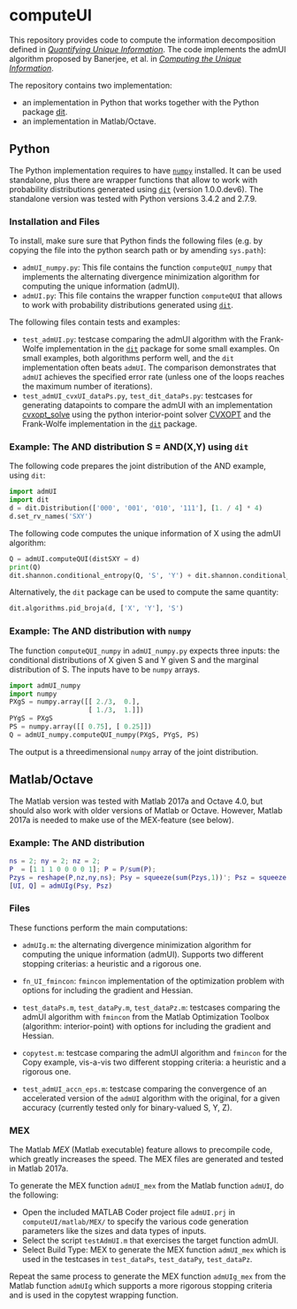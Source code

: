 # computeUI

This repository provides code to compute the information decomposition defined in [*Quantifying Unique Information*](http://dx.doi.org/10.3390/e16042161).
The code implements the admUI algorithm proposed by Banerjee, et al. in [*Computing the Unique Information*](https://arxiv.org/abs/1709.07487).

The repository contains two implementation:
- an implementation in Python that works together with the Python package [dit](https://github.com/dit/).
- an implementation in Matlab/Octave.

## Python

The Python implementation requires to have [`numpy`](http://www.numpy.org) installed.  It can be used standalone, plus there are wrapper functions that allow to work with probability distributions generated using [`dit`](https://github.com/dit/) (version 1.0.0.dev6). The standalone version was tested with Python versions 3.4.2 and 2.7.9.

### Installation and Files

To install, make sure sure that Python finds the following files (e.g. by copying the file into the python search path or
by amending `sys.path`):
- `admUI_numpy.py`: This file contains the function `computeQUI_numpy` that implements the alternating divergence minimization algorithm for computing the unique information (admUI).
- `admUI.py`: This file contains the wrapper function `computeQUI` that allows to work with probability distributions generated using [`dit`](https://github.com/dit/).

The following files contain tests and examples:
- `test_admUI.py`: testcase comparing the admUI algorithm with the Frank-Wolfe implementation in the [`dit`](https://github.com/dit/) package for some small examples.  On small examples, both algorithms perform well, and the `dit` implementation often beats `admUI`.  The comparison demonstrates that `admUI` achieves the specified error rate (unless one of the loops reaches the maximum number of iterations).
- `test_admUI_cvxUI_dataPs.py`, `test_dit_dataPs.py`: testcases for generating datapoints to compare the admUI with an implementation [cvxopt_solve](https://github.com/Abzinger/BROJA-Bivariate-Partial_Information_Decomposition/blob/master/Python/cvxopt_solve.py) using the python interior-point solver [CVXOPT](http://cvxopt.org/) and the Frank-Wolfe implementation in the [`dit`](https://github.com/dit/) package.

### Example: The AND distribution S = AND(X,Y) using `dit`

The following code prepares the joint distribution of the AND example, using `dit`:

```python
import admUI
import dit
d = dit.Distribution(['000', '001', '010', '111'], [1. / 4] * 4) 
d.set_rv_names('SXY')
```

The following code computes the unique information of X using the admUI algorithm:

```python
Q = admUI.computeQUI(distSXY = d)
print(Q)
dit.shannon.conditional_entropy(Q, 'S', 'Y') + dit.shannon.conditional_entropy(Q, 'X', 'Y') - dit.shannon.conditional_entropy(Q, 'SX', 'Y')
```

Alternatively, the `dit` package can be used to compute the same quantity:

```python
dit.algorithms.pid_broja(d, ['X', 'Y'], 'S') 
```

### Example: The AND distribution with `numpy`

The function `computeQUI_numpy` in `admUI_numpy.py` expects three inputs: the conditional distributions of X given S and Y given S and the marginal distribution of S.  The inputs have to be `numpy` arrays.

```python
import admUI_numpy
import numpy
PXgS = numpy.array([[ 2./3,  0.],
                    [ 1./3,  1.]])
PYgS = PXgS
PS = numpy.array([[ 0.75], [ 0.25]])
Q = admUI_numpy.computeQUI_numpy(PXgS, PYgS, PS)
```

The output is a threedimensional `numpy` array of the joint distribution.

## Matlab/Octave

The Matlab version was tested with Matlab 2017a and Octave 4.0, but should also work with older versions of Matlab or Octave.  However, Matlab 2017a is needed to make use of the MEX-feature (see below).

### Example: The AND distribution

```matlab
ns = 2; ny = 2; nz = 2; 
P  = [1 1 1 0 0 0 0 1]; P = P/sum(P);
Pzys = reshape(P,nz,ny,ns); Psy = squeeze(sum(Pzys,1))'; Psz = squeeze(sum(Pzys,2))';
[UI, Q] = admUIg(Psy, Psz)
```

### Files

These functions perform the main computations:
- `admUIg.m`: the alternating divergence minimization algorithm for computing the unique information (admUI).  Supports two different stopping criterias: a heuristic and a rigorous one.
- `fn_UI_fmincon`: `fmincon` implementation of the optimization problem with options for including the gradient and Hessian.

- `test_dataPs.m`, `test_dataPy.m`, `test_dataPz.m`: testcases comparing the admUI algorithm with `fmincon` from the Matlab Optimization Toolbox (algorithm: interior-point) with options for including the gradient and Hessian.
- `copytest.m`: testcase comparing the admUI algorithm and `fmincon` for the Copy example, vis-a-vis two different stopping criteria: a heuristic and a rigorous one.
- `test_admUI_accn_eps.m`: testcase comparing the convergence of an accelerated version of the `admUI` algorithm with the original, for a given accuracy (currently tested only for binary-valued S, Y, Z).

### MEX

The Matlab *MEX* (Matlab executable) feature allows to precompile code, which greatly increases the speed. The MEX files are generated and tested in Matlab 2017a.

To generate the MEX function `admUI_mex` from the Matlab function `admUI`, do the following:
- Open the included MATLAB Coder project file `admUI.prj` in `computeUI/matlab/MEX/` to specify the various code generation parameters like the sizes and data types of inputs.
- Select the script `testAdmUI.m` that exercises the target function admUI.
- Select Build Type: MEX to generate the MEX function `admUI_mex` which is used in the testcases in `test_dataPs`, `test_dataPy`, `test_dataPz`.

Repeat the same process to generate the MEX function `admUIg_mex` from the Matlab function `admUIg` which supports a more rigorous stopping criteria and is used in the copytest wrapping function.

